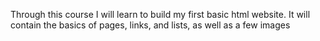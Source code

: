 Through this course I will learn to build my first basic html website. It will contain the 
basics of pages, links, and lists, as well as a few images

